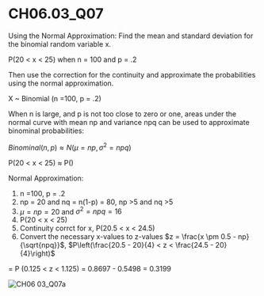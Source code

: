 # CH06.03_Q07 #

Using the Normal Approximation: Find the mean and standard deviation for the binomial random variable x.

P(20 < x < 25) when n = 100 and p = .2

Then use the correction for the continuity and approximate the probabilities using the normal approximation.

X ~ Binomial (n =100, p = .2)

When n is large, and p is not too close to zero or one, areas under the normal curve with mean np and variance npq can be used to approximate binominal probabilities:

$Binominal(n,p) \approx N(\mu = np, \sigma^2 = npq)$

P(20 < x < 25) $\approx$ P()


Normal Approximation:
1. n =100, p = .2
2. np = 20 and nq = n(1-p) = 80, np >5 and nq >5
3. $\mu = np = 20$ and $\sigma^2 = npq = 16$
4. P(20 < x < 25)
5. Continuity corrct for x, P(20.5 < x < 24.5)
6. Convert the necessary x-values to z-values
  $z = \frac{x \pm 0.5 - np}{\sqrt{npq}}$, 
$P\left(\frac{20.5 - 20}{4} < z < \frac{24.5 - 20}{4}\right)$

= P (0.125 < z < 1.125) = 0.8697 - 0.5498 = 0.3199

![CH06 03_Q07a](https://github.com/user-attachments/assets/7484abca-f0c6-4a57-ac09-eb89ddb6e25b)



